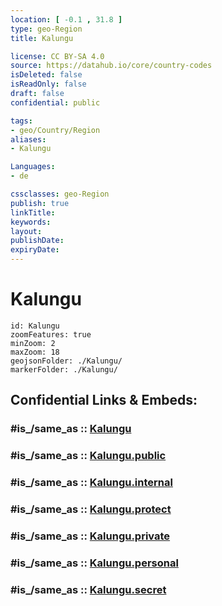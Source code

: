 ```yaml
---
location: [ -0.1 , 31.8 ] 
type: geo-Region
title: Kalungu

license: CC BY-SA 4.0
source: https://datahub.io/core/country-codes
isDeleted: false
isReadOnly: false
draft: false
confidential: public

tags:
- geo/Country/Region
aliases:
- Kalungu

Languages:
- de

cssclasses: geo-Region
publish: true
linkTitle: 
keywords: 
layout: 
publishDate: 
expiryDate: 
---
```


# Kalungu

```leaflet
id: Kalungu
zoomFeatures: true 
minZoom: 2 
maxZoom: 18
geojsonFolder: ./Kalungu/
markerFolder: ./Kalungu/
```


## Confidential Links & Embeds: 

### #is_/same_as :: [Kalungu](/_Standards/Earth/Continent/Africa/Africa~Central/Uganda/regions~Uganda/Uganda~Central/Kalungu.md) 

### #is_/same_as :: [Kalungu.public](/_public/Earth/Continent/Africa/Africa~Central/Uganda/regions~Uganda/Uganda~Central/Kalungu.public.md) 

### #is_/same_as :: [Kalungu.internal](/_internal/Earth/Continent/Africa/Africa~Central/Uganda/regions~Uganda/Uganda~Central/Kalungu.internal.md) 

### #is_/same_as :: [Kalungu.protect](/_protect/Earth/Continent/Africa/Africa~Central/Uganda/regions~Uganda/Uganda~Central/Kalungu.protect.md) 

### #is_/same_as :: [Kalungu.private](/_private/Earth/Continent/Africa/Africa~Central/Uganda/regions~Uganda/Uganda~Central/Kalungu.private.md) 

### #is_/same_as :: [Kalungu.personal](/_personal/Earth/Continent/Africa/Africa~Central/Uganda/regions~Uganda/Uganda~Central/Kalungu.personal.md) 

### #is_/same_as :: [Kalungu.secret](/_secret/Earth/Continent/Africa/Africa~Central/Uganda/regions~Uganda/Uganda~Central/Kalungu.secret.md)

